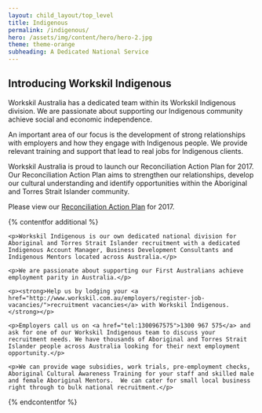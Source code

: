 ```yaml
---
layout: child_layout/top_level
title: Indigenous
permalink: /indigenous/
hero: /assets/img/content/hero/hero-2.jpg
theme: theme-orange
subheading: A Dedicated National Service
---
```


## Introducing Workskil Indigenous

Workskil Australia has a dedicated team within its Workskil Indigenous division. We are passionate about supporting our Indigenous community achieve social and economic independence.

An important area of our focus is the development of strong relationships with employers and how they engage with Indigenous people. We provide relevant training and support that lead to real jobs for Indigenous clients.

Workskil Australia is proud to launch our Reconciliation Action Plan for 2017. Our Reconciliation Action Plan aims to strengthen our relationships, develop our cultural understanding and identify opportunities within the Aboriginal and Torres Strait Islander community.

Please view our [Reconciliation Action Plan](http://issuu.com/workskilaustralia/docs/workskil_australia_rap_2017?e=18475524/44173096) for 2017.

{% contentfor additional %}

	<p>Workskil Indigenous is our own dedicated national division for Aboriginal and Torres Strait Islander recruitment with a dedicated Indigenous Account Manager, Business Development Consultants and Indigenous Mentors located across Australia.</p>

	<p>We are passionate about supporting our First Australians achieve employment parity in Australia.</p>

	<p><strong>Help us by lodging your <a href="http://www.workskil.com.au/employers/register-job-vacancies/">recruitment vacancies</a> with Workskil Indigenous.</strong></p>

	<p>Employers call us on <a href="tel:1300967575">1300 967 575</a> and ask for one of our Workskil Indigenous team to discuss your recruitment needs. We have thousands of Aboriginal and Torres Strait Islander people across Australia looking for their next employment opportunity.</p>

	<p>We can provide wage subsidies, work trials, pre-employment checks, Aboriginal Cultural Awareness Training for your staff and skilled male and female Aboriginal Mentors.  We can cater for small local business right through to bulk national recruitment.</p>

{% endcontentfor %}